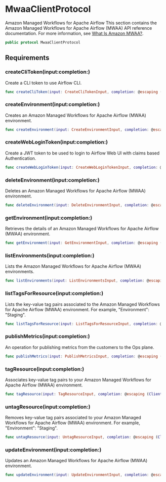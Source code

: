 # MwaaClientProtocol

Amazon Managed Workflows for Apache Airflow This section contains the Amazon Managed Workflows for Apache Airflow (MWAA) API reference documentation. For more information, see [What Is Amazon MWAA?](https://docs.aws.amazon.com/mwaa/latest/userguide/what-is-mwaa.html).

``` swift
public protocol MwaaClientProtocol 
```

## Requirements

### createCliToken(input:completion:)

Create a CLI token to use Airflow CLI.

``` swift
func createCliToken(input: CreateCliTokenInput, completion: @escaping (ClientRuntime.SdkResult<CreateCliTokenOutputResponse, CreateCliTokenOutputError>) -> Void)
```

### createEnvironment(input:completion:)

Creates an Amazon Managed Workflows for Apache Airflow (MWAA) environment.

``` swift
func createEnvironment(input: CreateEnvironmentInput, completion: @escaping (ClientRuntime.SdkResult<CreateEnvironmentOutputResponse, CreateEnvironmentOutputError>) -> Void)
```

### createWebLoginToken(input:completion:)

Create a JWT token to be used to login to Airflow Web UI with claims based Authentication.

``` swift
func createWebLoginToken(input: CreateWebLoginTokenInput, completion: @escaping (ClientRuntime.SdkResult<CreateWebLoginTokenOutputResponse, CreateWebLoginTokenOutputError>) -> Void)
```

### deleteEnvironment(input:completion:)

Deletes an Amazon Managed Workflows for Apache Airflow (MWAA) environment.

``` swift
func deleteEnvironment(input: DeleteEnvironmentInput, completion: @escaping (ClientRuntime.SdkResult<DeleteEnvironmentOutputResponse, DeleteEnvironmentOutputError>) -> Void)
```

### getEnvironment(input:completion:)

Retrieves the details of an Amazon Managed Workflows for Apache Airflow (MWAA) environment.

``` swift
func getEnvironment(input: GetEnvironmentInput, completion: @escaping (ClientRuntime.SdkResult<GetEnvironmentOutputResponse, GetEnvironmentOutputError>) -> Void)
```

### listEnvironments(input:completion:)

Lists the Amazon Managed Workflows for Apache Airflow (MWAA) environments.

``` swift
func listEnvironments(input: ListEnvironmentsInput, completion: @escaping (ClientRuntime.SdkResult<ListEnvironmentsOutputResponse, ListEnvironmentsOutputError>) -> Void)
```

### listTagsForResource(input:completion:)

Lists the key-value tag pairs associated to the Amazon Managed Workflows for Apache Airflow (MWAA) environment. For example, "Environment": "Staging".

``` swift
func listTagsForResource(input: ListTagsForResourceInput, completion: @escaping (ClientRuntime.SdkResult<ListTagsForResourceOutputResponse, ListTagsForResourceOutputError>) -> Void)
```

### publishMetrics(input:completion:)

An operation for publishing metrics from the customers to the Ops plane.

``` swift
func publishMetrics(input: PublishMetricsInput, completion: @escaping (ClientRuntime.SdkResult<PublishMetricsOutputResponse, PublishMetricsOutputError>) -> Void)
```

### tagResource(input:completion:)

Associates key-value tag pairs to your Amazon Managed Workflows for Apache Airflow (MWAA) environment.

``` swift
func tagResource(input: TagResourceInput, completion: @escaping (ClientRuntime.SdkResult<TagResourceOutputResponse, TagResourceOutputError>) -> Void)
```

### untagResource(input:completion:)

Removes key-value tag pairs associated to your Amazon Managed Workflows for Apache Airflow (MWAA) environment. For example, "Environment": "Staging".

``` swift
func untagResource(input: UntagResourceInput, completion: @escaping (ClientRuntime.SdkResult<UntagResourceOutputResponse, UntagResourceOutputError>) -> Void)
```

### updateEnvironment(input:completion:)

Updates an Amazon Managed Workflows for Apache Airflow (MWAA) environment.

``` swift
func updateEnvironment(input: UpdateEnvironmentInput, completion: @escaping (ClientRuntime.SdkResult<UpdateEnvironmentOutputResponse, UpdateEnvironmentOutputError>) -> Void)
```
